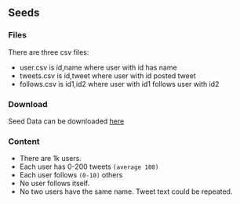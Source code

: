 ## Seeds

### Files

There are three csv files:

- user.csv is id,name where user with id has name
- tweets.csv is id,tweet where user with id posted tweet
- follows.csv is id1,id2 where user with id1 follows user with id2

### Download

Seed Data can be downloaded [here](https://www.dropbox.com/s/3xpzbnns2445wa8/seeds.zip?dl=0)

### Content

- There are 1k users.
- Each user has 0-200 tweets `(average 100)`
- Each user follows `(0-10)` others
- No user follows itself.
- No two users have the same name. Tweet text could be repeated.
